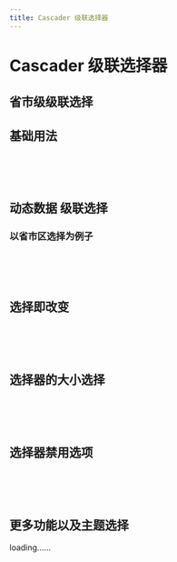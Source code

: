 ```yaml
---
title: Cascader 级联选择器
---
```


#  Cascader 级联选择器

## 省市级级联选择

## 基础用法


<cascader-default></cascader-default>    

<br/>
<br/>
<br/>



## 动态数据 级联选择
### 以省市区选择为例子

<cascader-dynamic></cascader-dynamic>    

<br/>
<br/>
<br/>


## 选择即改变

<cascader-select></cascader-select>    


<br/>
<br/>
<br/>


## 选择器的大小选择

<cascader-size></cascader-size>    


<br/>
<br/>
<br/>


## 选择器禁用选项

<cascader-disabled></cascader-disabled>     


<br/>
<br/>
<br/>

## 更多功能以及主题选择
loading......
